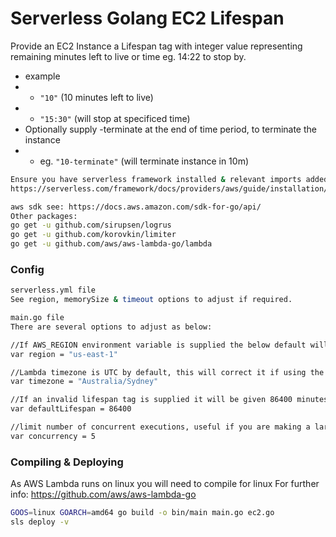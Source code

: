 # Serverless Golang EC2 Lifespan

Provide an EC2 Instance a Lifespan tag with integer value representing remaining minutes left to live or time eg. 14:22 to stop by.


- example
- - `"10"` (10 minutes left to live)
- - `"15:30"` (will stop at specificed time)
- Optionally supply -terminate at the end of time period, to terminate the instance
- - eg. `"10-terminate"` (will terminate instance in 10m)

```sh
Ensure you have serverless framework installed & relevant imports added, see within .go files
https://serverless.com/framework/docs/providers/aws/guide/installation/

aws sdk see: https://docs.aws.amazon.com/sdk-for-go/api/
Other packages:
go get -u github.com/sirupsen/logrus
go get -u github.com/korovkin/limiter
go get -u github.com/aws/aws-lambda-go/lambda
```



### Config
```sh
serverless.yml file
See region, memorySize & timeout options to adjust if required.

main.go file
There are several options to adjust as below:

//If AWS_REGION environment variable is supplied the below default will be overwritten
var region = "us-east-1" 

//Lambda timezone is UTC by default, this will correct it if using the timestamp option
var timezone = "Australia/Sydney" 

//If an invalid lifespan tag is supplied it will be given 86400 minutes to like == 1 day
var defaultLifespan = 86400 

//limit number of concurrent executions, useful if you are making a large amount of calls to the EC2 API service
var concurrency = 5 

```

### Compiling & Deploying

As AWS Lambda runs on linux you will need to compile for linux
For further info: https://github.com/aws/aws-lambda-go

```sh
GOOS=linux GOARCH=amd64 go build -o bin/main main.go ec2.go
sls deploy -v
```